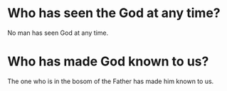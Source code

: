 # Who has seen the God at any time?

No man has seen God at any time.

# Who has made God known to us?

The one who is in the bosom of the Father has made him known to us.
